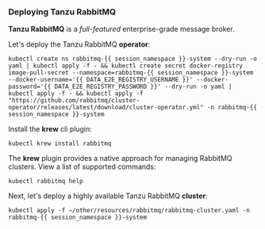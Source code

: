 
### Deploying Tanzu RabbitMQ

**Tanzu RabbitMQ** is a _full-featured_ enterprise-grade message broker.

Let's deploy the Tanzu RabbitMQ **operator**:

```execute
kubectl create ns rabbitmq-{{ session_namespace }}-system --dry-run -o yaml | kubectl apply -f - && kubectl create secret docker-registry image-pull-secret --namespace=rabbitmq-{{ session_namespace }}-system --docker-username='{{ DATA_E2E_REGISTRY_USERNAME }}' --docker-password='{{ DATA_E2E_REGISTRY_PASSWORD }}' --dry-run -o yaml | kubectl apply -f - && kubectl apply -f "https://github.com/rabbitmq/cluster-operator/releases/latest/download/cluster-operator.yml" -n rabbitmq-{{ session_namespace }}-system
```

Install the **krew** cli plugin:
```execute
kubectl krew install rabbitmq
```

The **krew** plugin provides a native approach for managing RabbitMQ clusters. View a list of supported commands:
```execute
kubectl rabbitmq help
```

Next, let's deploy a highly available Tanzu RabbitMQ **cluster**:
```execute
kubectl apply -f ~/other/resources/rabbitmq/rabbitmq-cluster.yaml -n rabbitmq-{{ session_namespace }}-system
```